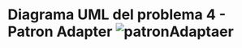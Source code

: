 # Diagrama UML del problema 4 - Patron Adapter ![patronAdaptaer](https://github.com/andherrera/tarea_patrones/assets/49342925/b236a540-1848-42ba-9866-1c96bd564689)
